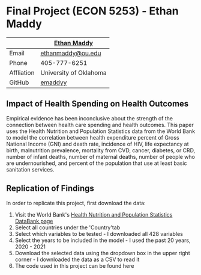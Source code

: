 # Final Project (ECON 5253) - Ethan Maddy #

|  | [Ethan Maddy](http://emaddyy.github.io) |
|--------------|--------------------------------------------------------------|
| Email | [ethanmaddy@ou.edu](mailto:ethanmaddy@ou.edu) |
| Phone | 405-777-6251 |
| Affliation | University of Oklahoma |
| GitHub | [emaddyy](https://github.com/emaddyy) |


## Impact of Health Spending on Health Outcomes ##

Empirical evidence has been inconclusive about the strength of the connection between health care spending and health outcomes. This paper uses the Health Nutrition and Population Statistics data from the World Bank to model the correlation between health expenditure percent of Gross National Income (GNI) and death rate, incidence of HIV, life expectancy at birth, malnutrition prevalence, mortality from CVD, cancer, diabetes, or CRD, number of infant deaths, number of maternal deaths, number of people who are undernourished, and percent of the population that use at least basic sanitation services. 

## Replication of Findings ##

In order to replicate this project, first download the data:

1. Visit the World Bank's [Health Nutrition and Population Statistics DataBank page](https://databank.worldbank.org/source/health-nutrition-and-population-statistics)
2. Select all countries under the 'Country'tab
3. Select which variables to be tested - I downloaded all 428 variables
4. Select the years to be included in the model - I used the past 20 years, 2020 - 2021
5. Download the selected data using the dropdown box in the upper right corner - I downloaded the data as a CSV to read it
6. The code used in this project can be found here
